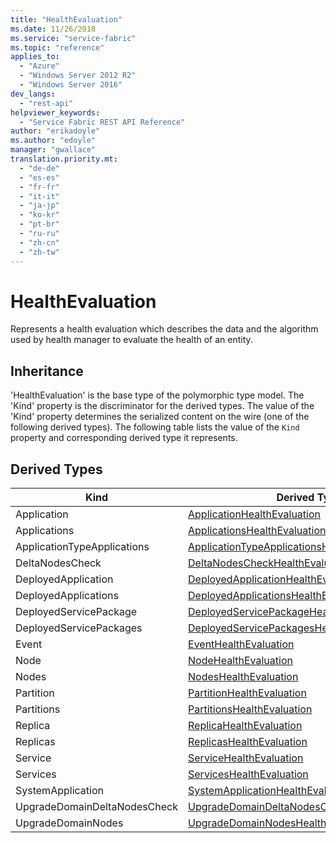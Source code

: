 ```yaml
---
title: "HealthEvaluation"
ms.date: 11/26/2018
ms.service: "service-fabric"
ms.topic: "reference"
applies_to: 
  - "Azure"
  - "Windows Server 2012 R2"
  - "Windows Server 2016"
dev_langs: 
  - "rest-api"
helpviewer_keywords: 
  - "Service Fabric REST API Reference"
author: "erikadoyle"
ms.author: "edoyle"
manager: "gwallace"
translation.priority.mt: 
  - "de-de"
  - "es-es"
  - "fr-fr"
  - "it-it"
  - "ja-jp"
  - "ko-kr"
  - "pt-br"
  - "ru-ru"
  - "zh-cn"
  - "zh-tw"
---
```

# HealthEvaluation

Represents a health evaluation which describes the data and the algorithm used by health manager to evaluate the health of an entity.
## Inheritance

'HealthEvaluation' is the base type of the polymorphic type model. The 'Kind' property is the discriminator for the derived types. 
The value of the 'Kind' property determines the serialized content on the wire (one of the following derived types). 
The following table lists the value of the `Kind` property and corresponding derived type it represents.
## Derived Types

| Kind | Derived Type |
| --- | --- | 
| Application | [ApplicationHealthEvaluation](sfclient-v64-model-applicationhealthevaluation.md) |
| Applications | [ApplicationsHealthEvaluation](sfclient-v64-model-applicationshealthevaluation.md) |
| ApplicationTypeApplications | [ApplicationTypeApplicationsHealthEvaluation](sfclient-v64-model-applicationtypeapplicationshealthevaluation.md) |
| DeltaNodesCheck | [DeltaNodesCheckHealthEvaluation](sfclient-v64-model-deltanodescheckhealthevaluation.md) |
| DeployedApplication | [DeployedApplicationHealthEvaluation](sfclient-v64-model-deployedapplicationhealthevaluation.md) |
| DeployedApplications | [DeployedApplicationsHealthEvaluation](sfclient-v64-model-deployedapplicationshealthevaluation.md) |
| DeployedServicePackage | [DeployedServicePackageHealthEvaluation](sfclient-v64-model-deployedservicepackagehealthevaluation.md) |
| DeployedServicePackages | [DeployedServicePackagesHealthEvaluation](sfclient-v64-model-deployedservicepackageshealthevaluation.md) |
| Event | [EventHealthEvaluation](sfclient-v64-model-eventhealthevaluation.md) |
| Node | [NodeHealthEvaluation](sfclient-v64-model-nodehealthevaluation.md) |
| Nodes | [NodesHealthEvaluation](sfclient-v64-model-nodeshealthevaluation.md) |
| Partition | [PartitionHealthEvaluation](sfclient-v64-model-partitionhealthevaluation.md) |
| Partitions | [PartitionsHealthEvaluation](sfclient-v64-model-partitionshealthevaluation.md) |
| Replica | [ReplicaHealthEvaluation](sfclient-v64-model-replicahealthevaluation.md) |
| Replicas | [ReplicasHealthEvaluation](sfclient-v64-model-replicashealthevaluation.md) |
| Service | [ServiceHealthEvaluation](sfclient-v64-model-servicehealthevaluation.md) |
| Services | [ServicesHealthEvaluation](sfclient-v64-model-serviceshealthevaluation.md) |
| SystemApplication | [SystemApplicationHealthEvaluation](sfclient-v64-model-systemapplicationhealthevaluation.md) |
| UpgradeDomainDeltaNodesCheck | [UpgradeDomainDeltaNodesCheckHealthEvaluation](sfclient-v64-model-upgradedomaindeltanodescheckhealthevaluation.md) |
| UpgradeDomainNodes | [UpgradeDomainNodesHealthEvaluation](sfclient-v64-model-upgradedomainnodeshealthevaluation.md) |

